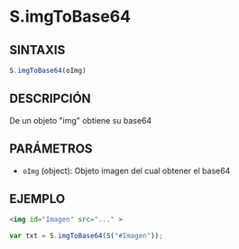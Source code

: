 # S.imgToBase64

## SINTAXIS
```javascript
S.imgToBase64(oImg)
```

## DESCRIPCIÓN
De un objeto "img" obtiene su base64

## PARÁMETROS
- `oImg` (object): Objeto imagen del cual obtener el base64

## EJEMPLO
```html
<img id="Imagen" src="..." >
```
```javascript
var txt = S.imgToBase64(S("#Imagen"));
```
